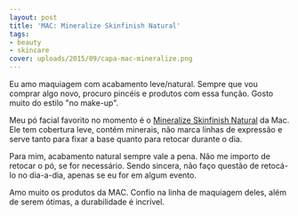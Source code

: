 ```yaml
---
layout: post
title: 'MAC: Mineralize Skinfinish Natural'
tags:
- beauty
- skincare
cover: uploads/2015/09/capa-mac-mineralize.png
---
```


Eu amo maquiagem com acabamento leve/natural. Sempre que vou comprar algo novo, procuro pincéis e produtos com essa função. Gosto muito do estilo "no make-up".

Meu pó facial favorito no momento é o <a href="http://www.maccosmetics.com.br/product/shaded/9861/30734/Cult-Classics/Mineralize/Mineralize-Skinfinish-Natural/index.tmpl">Mineralize Skinfinish Natural</a> da Mac. Ele tem cobertura leve, contém minerais, não marca linhas de expressão e serve tanto para fixar a base quanto para retocar durante o dia.

Para mim, acabamento natural sempre vale a pena. Não me importo de retocar o pó, se for necessário. Sendo sincera, não faço questão de retocá-lo no dia-a-dia, apenas se eu for em algum evento.

Amo muito os produtos da MAC. Confio na linha de maquiagem deles, além de serem ótimas, a durabilidade é incrível.
